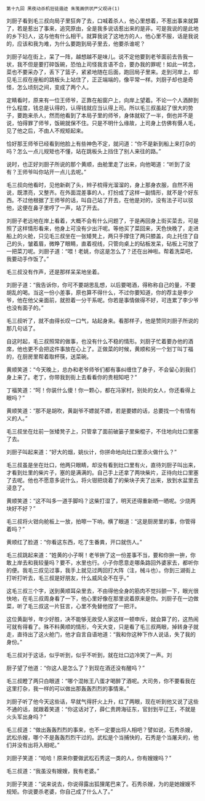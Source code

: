     第十九回 黑夜动杀机狂徒遁迹 朱笺画供状严父观诗(1) 

   刘厨子看到毛三叔向局子里狂奔了去，口喊着杀人，他心里想着，不惹出事来就算了，若是惹出了事来，追究原由，全是我多说话惹出来的是非。可是我说的是此地的乡下妇人，这与他有什么相干。就算我说了这地方的人，他心里不服，话是我说的，应该和我为难，为什么要跑到局子里去，他要杀谁呢？

   刘厨子站在街上，呆了一阵，越想越不是味儿。说不定他要到老爷面前去告我一状，我不但是要打碎饭碗，恐怕上司怪我言语不合，要办我的罪呢！如此一转念，菜也不要采办了，丢下了篮子，紧紧地随在后面，跑回局子里来。走到河岸上，却见毛三叔在座船的跳板头上站住了，正正端端的，像平常一样。刘厨子却也是奇怪，怎么顷刻之间，变成了两个人。

   定睛看时，原来有一位王师爷，正靠在船窗户上，向岸上望着。不论一个人酒醉到什么程度，钱总是认得的，认得钱就应当认得上司。所以毛三叔虽起了很大的势子，要跑来杀人，然而他看到了本局子里的师爷，身体就软了一半，倒也并不是说，怕得罪了师爷，饭碗就保不住。只是不明什么缘故，上司身上仿佛有慑人毛，见了他之后，不由人不规矩起来。

   恰好那王师爷已经看到他脸上有些神色不定，就问道：“你不是新到船上来打杂的吗？怎么一点儿规矩也不懂，站在跳板头上挡住了别人来往的路。”

   说时，也正好刘厨子所说的那个黄顺，由舱里走了出来，向他喝道：“听到了没有？王师爷叫你站开一点儿去呢。”

   毛三叔向他看时，见他新剃了头，辫子梳得光溜溜的，身上那身衣服，自然不用说，既漂亮，又整齐。在外面混差事的人，打扮成了这样一副情形，就不是个好东西。不过他根据了王师爷的话，叫自己站了开去，在他是对的，没有法子可以驳他，这便在鼻子里哼了一声，站了开去。

   刘厨子老远地在岸上看着，大概不会有什么问题了，于是再回身上街买菜去，可是照了这样情形看来，他身上可没有少出汗呢。等他买了菜回来，天色快晚了，走进船上的火舱，只见毛三叔坐在一张矮凳上，两只手撑住了两只膝盖，向上托住了自己的头，皱着眉，微睁了眼睛，直着视线，只管向桌上的砧板发呆，砧板上可放了一把菜刀呢。刘厨子道：“喂！老姚，你这是怎么了？还在出神啦。帮着洗菜吧，我要动手作饭了。”

   毛三叔没有作声，还是那样呆呆地坐着。

   刘厨子道：“我告诉你，你可不要胡思乱想，以后要喝酒，得称称自己的量，不要胡乱的喝。当这一份小差事，原也算不得什么，不过你要知道，你的荐主是李少爷，他在他父亲面前，就担着一分干系呢。你若是事情做得不好，可连累了李少爷也没有面子的。”

   毛三叔听了，就不由得长叹一口气，站起身来。看那样子，他是赞同刘厨子所说的那几句话了。

   自这时起，毛三叔照常的做事，也没有什么不稳的情形。刘厨子忙着要办他的酒席，他也更不会把这件事放在心上了。正做菜的时候，黄顺和另一个划丁叫丁福的，在厨房里帮着取杯筷，送菜碗。

   黄顺笑道：“今天晚上，总办和老爷师爷们都有事纠缠住了身子，不会留心到我们身上来了。老丁，你带我到街上去看看你的贵相知吧？”

   丁福笑道：“呵！你装什么傻！你一颗心，都在冯家村，别处的女人，你还看得上眼吗？”

   黄顺笑道：“那不是胡吹，黄副爷不嫖就不嫖，若是要嫖的话，总要找一个有情有义的人。”

   毛三叔坐在灶前一张矮凳子上，只管拿了面前破篓子里柴棍子，不住地向灶口里塞了去。

   刘厨子叫起来道：“好大的烟，姚伙计，你拼命地向灶口里添火做什么？”

   毛三叔虽是坐在灶口，他两只眼睛，却没有看到灶口里有火，直待刘厨子叫出来，才看到灶里的柴片子，塞的是满满的。自己手上还拿了两块柴片，正待向灶口里塞了去呢。他也不愿意多说什么，将火钳把烧着了的柴块子夹了出来，放到水盆里去浸息了。

   黄顺笑道：“这不叫多一道手脚吗？这柴打湿了，明天还得重新晒一晒呢。少烧两块好不好？”

   毛三叔将火钳向舱板上一放，拍嚓一下响，横了眼道：“这是厨房里的事，你管得着吗？”

   黄顺红了脸道：“你看这东西，吃了生番粪，开口就伤人。”

   毛三叔跳起来道：“姓黄的小子啊！老爷拚了这一份差事不当，要和你拚一拚，你敢上岸去和我较量吗？要不，水里也行。小子你愿意走哪条路回外婆家去，都听你的便。我毛三叔见过事，我手上就见过两回打大阵（注，械斗也）。你到三湖街上打听打听去，毛三叔是好朋友，什么威风全不在乎。”

   这毛三叔三个字，送到黄顺耳朵里去，不由得他全身的筋肉不觉抖颤一下，眼光很快地，在毛三叔周身看了一下，他心里好像在那里说着原来是你。刘厨子在一边做菜，听了毛三叔这一片狂言，心里不免替他捏了一把汗。

   这位黄副爷，年少好胜，决不能够无故受人家这样一顿申斥，就会算了的，这热闹可就有得看了。殊不料黄顺的情形，今天大变，只是看了毛三叔两眼，掉转身子就走，直待出了这火舱门，他才自言自语地道：“我和你这种下作人说话，失了我的身份。”

   毛三叔对于这话，似乎听到，似乎不听到，就在灶口边冷笑了一声。刘

   厨子望了他道：“你这人是怎么了？到现在酒还没有醒吗？”

   毛三叔瞪了两只白眼道：“哪个混帐王八蛋才喝醉了酒呢。大司务，你不要看我在这里打杂，我一样的可以做出那轰轰烈烈的事情来。”

   刘厨子听了他今天这些话，早就气得肝火上升，红了两眼，现在听到他又说了这些不通的话，就跟着笑道：“你这话对了，薛仁贵跨海征东，官封到平辽王，不就是火头军出身吗？”

   毛三叔道：“做出轰轰烈烈的事来，也不一定要出将人相吧？譬如说，石秀杀嫂，武松杀嫂，哪个不是轰轰烈烈干过的。武松是个当捕快的，石秀是个当屠夫的，他们并没有出将入相呢。”

   刘厨子笑道：“哈哈！原来你要做武松石秀这一类的人，你有嫂嫂吗？”

   毛三叔道：“我虽没有嫂嫂，我有老婆。”

   刘厨子笑道：“说来说去，你说得露出狐狸尾巴来了。石秀杀嫂，为的是她嫂嫂不规矩。你说要杀老婆，你自己成了什么人了。”

